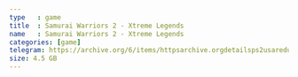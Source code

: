 ```yaml
---
type   : game
title  : Samurai Warriors 2 - Xtreme Legends
name   : Samurai Warriors 2 - Xtreme Legends
categories: [game]
telegram: https://archive.org/6/items/httpsarchive.orgdetailsps2usaredump3/Samurai%20Warriors%202%20-%20Xtreme%20Legends.7z
size: 4.5 GB
---
```



